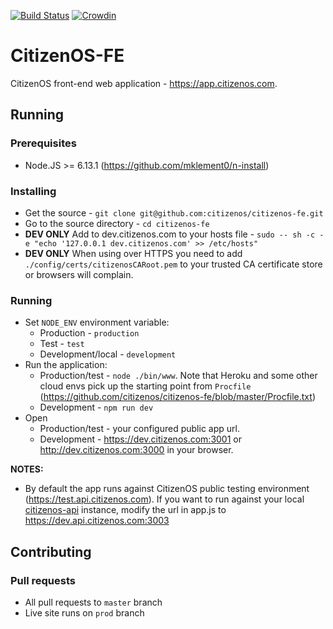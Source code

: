 
[![Build Status](https://travis-ci.org/citizenos/citizenos-fe.svg?branch=master)](https://travis-ci.org/citizenos/citizenos-fe)
[![Crowdin](https://d322cqt584bo4o.cloudfront.net/citizenos-fe/localized.svg)](https://crowdin.com/project/citizenos-fe)


# CitizenOS-FE

CitizenOS front-end web application - https://app.citizenos.com.

## Running

### Prerequisites

* Node.JS >= 6.13.1 (https://github.com/mklement0/n-install)

### Installing

* Get the source - `git clone git@github.com:citizenos/citizenos-fe.git`
* Go to the source directory - `cd citizenos-fe`
* **DEV ONLY** Add to dev.citizenos.com to your hosts file - `sudo -- sh -c -e "echo '127.0.0.1 dev.citizenos.com' >> /etc/hosts"`
* **DEV ONLY** When using over HTTPS you need to add `./config/certs/citizenosCARoot.pem` to your trusted CA certificate store or browsers will complain.

### Running

* Set `NODE_ENV` environment variable:
    * Production - `production`
    * Test - `test`
    * Development/local - `development`
* Run the application:
    * Production/test - `node ./bin/www`. Note that Heroku and some other cloud envs pick up the starting point from `Procfile` (https://github.com/citizenos/citizenos-fe/blob/master/Procfile.txt)
    * Development - `npm run dev`
* Open 
    * Production/test - your configured public app url.
    * Development - https://dev.citizenos.com:3001 or http://dev.citizenos.com:3000 in your browser.

**NOTES:**

* By default the app runs against CitizenOS public testing environment (https://test.api.citizenos.com). If you want to run against your local [citizenos-api](https://github.com/citizenos/citizenos-api) instance, modify the url in app.js to https://dev.api.citizenos.com:3003

## Contributing

### Pull requests

* All pull requests to `master` branch
* Live site runs on `prod` branch
